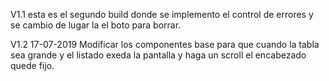 V1.1
    esta es el segundo build donde se implemento el control de errores y se cambio de lugar la el boto para borrar.

V1.2 17-07-2019
    Modificar los componentes base para que cuando la tabla sea grande y el listado exeda la pantalla y haga un scroll el encabezado quede fijo.